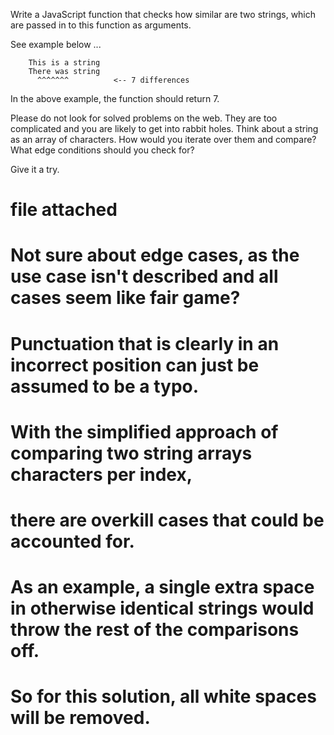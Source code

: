Write a JavaScript function that checks how similar are two strings, which are passed in to this function as arguments.

See example below ...

```
    This is a string
    There was string
      ^^^^^^^          <-- 7 differences
```

In the above example, the function should return 7.

Please do not look for solved problems on the web. They are too complicated and you are likely to get into rabbit holes. Think about a string as an array of characters. How would you iterate over them and compare?  What edge conditions should you check for?

Give it a try.
# file attached

# Not sure about edge cases, as the use case isn't described and all cases seem like fair game?
# Punctuation that is clearly in an incorrect position can just be assumed to be a typo.
#
# With the simplified approach of comparing two string arrays characters per index,
# there are overkill cases that could be accounted for.
#
# As an example, a single extra space in otherwise identical strings would throw the rest of the comparisons off.
#
# So for this solution, all white spaces will be removed.